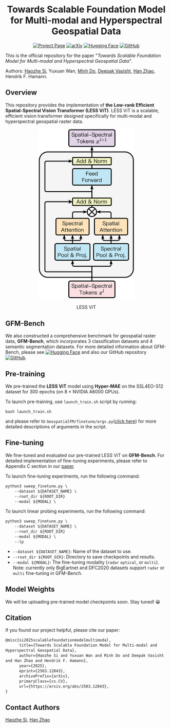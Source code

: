 <div align="center">

<h1>Towards Scalable Foundation Model for Multi-modal and Hyperspectral Geospatial Data</h1>

[![Project Page](https://img.shields.io/badge/Project-Page-blue)](https://github.com/uiuctml/GeospatialFM)
[![arXiv](https://img.shields.io/badge/arXiv-Paper-red?logo=arxiv)](https://github.com/uiuctml/GeospatialFM)
[![Hugging Face](https://img.shields.io/badge/HuggingFace-GFMBench-purple?logo=huggingface&logoColor=yellow)](https://huggingface.co/GFM-Bench)
[![GitHub](https://img.shields.io/badge/GitHub-GFMBench-green?logo=github&logoColor=white)](https://github.com/uiuctml/GFM-Bench)

</div>

This is the official repository for the paper 
"_Towards Scalable Foundation Model for Multi-modal and Hyperspectral Geospatial Data_".  

Authors: 
[Haozhe Si](https://ehzoahis.github.io/),
Yuxuan Wan, 
[Minh Do](https://minhdo.ece.illinois.edu/), 
[Deepak Vasisht](https://deepakv.web.illinois.edu/), 
[Han Zhao](https://hanzhaoml.github.io/), 
Hendrik F. Hamann.

## Overview
This repository provides the implementation of **the Low-rank Efficient Spatial-Spectral Vision Transformer (LESS ViT)**. LESS ViT is a scalable, efficient vision transformer designed specifically for multi-modal and hyperspectral geospatial raster data.
<div align="center">
<img src="./assets/less_vit.png" alt="workflow" width="300"/>
    <p>LESS ViT</p>
</div>

## GFM-Bench
We also constructed a comprehensive benchmark for geospatial raster data, **GFM-Bench**, which incorporates 3 classification datasets and 4 semantic segmentation datasets. For more detailed information about GFM-Bench, please see [![Hugging Face](https://img.shields.io/badge/HuggingFace-GFMBench-purple?logo=huggingface&logoColor=yellow)](https://huggingface.co/GFM-Bench) and also our GitHub repository     [![GitHub](https://img.shields.io/badge/GitHub-GFMBench-green?logo=github&logoColor=white)](https://github.com/uiuctml/GFM-Bench).

## Pre-training
We pre-trained the **LESS ViT** model using **Hyper-MAE** on the SSL4EO-S12 dataset for 300 epochs (on 8 &times; NVIDIA A6000 GPUs).

To launch pre-training, use `launch_train.sh` script by running:
```shell
bash launch_train.sh
```
and please refer to `GeospatialFM/finetune/args.py`([click here](https://github.com/uiuctml/GeospatialFM/blob/main/GeospatialFM/finetune/args.py)) for more detailed descriptions of arguments in the script.

## Fine-tuning
We fine-tuned and evaluated our pre-trained LESS ViT on **GFM-Bench**. For detailed implementation of fine-tuning experiments, please refer to Appendix C section in our [paper](https://arxiv.org/pdf/2503.12843).

To launch fine-tuning experiments, run the following command:
```shell
python3 sweep_finetune.py \
    --dataset ${DATASET_NAME} \
    --root_dir ${ROOT_DIR}
    --modal ${MODAL} \
```

To launch linear probing experiments, run the following command:
```shell
python3 sweep_finetune.py \
    --dataset ${DATASET_NAME} \
    --root_dir ${ROOT_DIR}
    --modal ${MODAL} \
    --lp
```

- `--dataset ${DATASET_NAME}`: Name of the dataset to use.
- `--root_dir ${ROOT_DIR}`: Directory to save checkpoints and results.
- `--modal ${MODAL}`: The fine-tuning modality (`radar` `optical`, or `multi`). Note: currently only BigEartnet and DFC2020 datasets support `radar` or `multi` fine-tuning in GFM-Bench.

## Model Weights
We will be uploading pre-trained model checkpoints soon. Stay tuned! 😀

## Citation
If you found our project helpful, please cite our paper:
```
@misc{si2025scalablefoundationmodelmultimodal,
      title={Towards Scalable Foundation Model for Multi-modal and Hyperspectral Geospatial Data}, 
      author={Haozhe Si and Yuxuan Wan and Minh Do and Deepak Vasisht and Han Zhao and Hendrik F. Hamann},
      year={2025},
      eprint={2503.12843},
      archivePrefix={arXiv},
      primaryClass={cs.CV},
      url={https://arxiv.org/abs/2503.12843}, 
}
```

## Contact Authors
[Haozhe Si](haozhes3@illinois.edu), [Han Zhao](hanzhao@illinois.edu)
